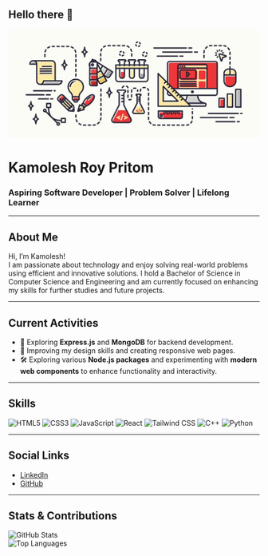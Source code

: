 ## Hello there 👋
<!-- Banner Image -->
![Profile Banner](https://github.com/pritom-roy/pritom-roy/raw/main/banner.jpeg)

# Kamolesh Roy Pritom
### Aspiring Software Developer | Problem Solver | Lifelong Learner

---

## About Me  
Hi, I’m Kamolesh!  
I am passionate about technology and enjoy solving real-world problems using efficient and innovative solutions. I hold a Bachelor of Science in Computer Science and Engineering and am currently focused on enhancing my skills for further studies and future projects.

---

## Current Activities  
- 🌟 Exploring **Express.js** and **MongoDB** for backend development. 
- 🎨 Improving my design skills and creating responsive web pages.
- 🛠️ Exploring various **Node.js packages** and experimenting with **modern web components** to enhance functionality and interactivity.

---

## Skills  
<div>
  <img src="https://img.icons8.com/color/48/000000/html-5.png" alt="HTML5" title="HTML5"/>
  <img src="https://img.icons8.com/color/48/000000/css3.png" alt="CSS3" title="CSS3"/>
  <img src="https://img.icons8.com/color/48/000000/javascript.png" alt="JavaScript" title="JavaScript"/>
  <img src="https://img.icons8.com/office/48/000000/react.png" alt="React" title="React"/>
  <img src="https://img.icons8.com/fluency/48/tailwind_css.png" alt="Tailwind CSS" title="Tailwind CSS"/>
  <img src="https://img.icons8.com/color/48/000000/c-plus-plus-logo.png" alt="C++" title="C++"/>
  <img src="https://img.icons8.com/color/48/000000/python.png" alt="Python" title="Python"/>
</div>

---

## Social Links  
- [LinkedIn](https://www.linkedin.com/in/kamolesh-roy-pritom/)  
- [GitHub](https://github.com/pritom-roy)    

---

## Stats & Contributions  
![GitHub Stats](https://github-readme-stats.vercel.app/api?username=pritom-roy&show_icons=true&theme=radical)  
![Top Languages](https://github-readme-stats.vercel.app/api/top-langs/?username=pritom-roy&layout=compact&theme=radical)  
